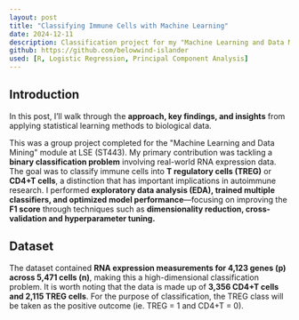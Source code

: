 ```yaml
---
layout: post
title: "Classifying Immune Cells with Machine Learning"
date: 2024-12-11
description: Classification project for my "Machine Learning and Data Mining" module at LSE.
github: https://github.com/belowwind-islander
used: [R, Logistic Regression, Principal Component Analysis]
---
```

## Introduction

In this post, I’ll walk through the **approach, key findings, and insights** from applying statistical learning methods to biological data. 

This was a group project completed for the "Machine Learning and Data Mining" module at LSE (ST443). My primary contribution was tackling a **binary classification problem** involving real-world RNA expression data. The goal was to classify immune cells into **T regulatory cells (TREG)** or **CD4+T cells**, a distinction that has important implications in autoimmune research. I performed **exploratory data analysis (EDA), trained multiple classifiers, and optimized model performance**—focusing on improving the **F1 score** through techniques such as **dimensionality reduction, cross-validation and hyperparameter tuning.**

## Dataset

The dataset contained **RNA expression measurements for 4,123 genes (p) across 5,471 cells (n)**, making this a high-dimensional classification problem. It is worth noting that the data is made up of **3,356 CD4+T cells and 2,115 TREG cells**. For the purpose of classification, the TREG class will be taken as the positive outcome (ie. TREG = 1 and CD4+T = 0).